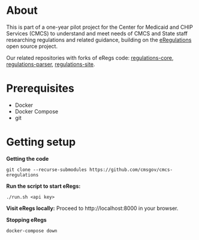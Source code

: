 # About

This is part of a one-year pilot project for the Center for Medicaid and CHIP Services (CMCS) to understand and meet needs of CMCS and State staff researching regulations and related guidance, building on the [eRegulations](https://eregs.github.io/) open source project.

Our related repositories with forks of eRegs code: [regulations-core](https://github.com/CMSgov/regulations-core), [regulations-parser](https://github.com/CMSgov/regulations-parser), [regulations-site](https://github.com/CMSgov/regulations-site).

# Prerequisites
- Docker
- Docker Compose
- git

# Getting setup

**Getting the code**

```
git clone --recurse-submodules https://github.com/cmsgov/cmcs-eregulations
```

**Run the script to start eRegs:**

```
./run.sh <api key>
```

**Visit eRegs locally:**
Proceed to http://localhost:8000 in your browser.

**Stopping eRegs**

```
docker-compose down
```

